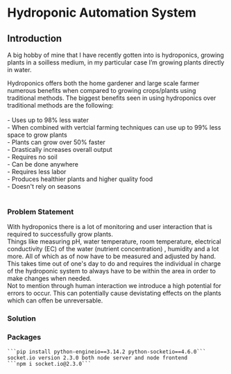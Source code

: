 # Hydroponic Automation System

## Introduction 

A big hobby of mine that I have recently gotten into is hydroponics, growing plants in a soilless medium, in my particular case I’m growing plants directly in water. </br>

Hydroponics offers both the home gardener and large scale farmer numerous benefits when compared to growing crops/plants using traditional methods.
The biggest benefits seen in using hydroponics over traditional methods are the following:</br></br>
    - Uses up to 98% less water</br>
    - When combined with vertcial farming techniques can use up to 99% less space to grow plants</br>
    - Plants can grow over 50% faster</br>
    - Drastically increases overall output</br>
    - Requires no soil</br>
    - Can be done anywhere</br>
    - Requires less labor</br>
    - Produces healthier plants and higher quality food</br>
    - Doesn't rely on seasons</br>
    </br>
 ### Problem Statement

With hydroponics there is a lot of monitoring and user interaction that is required to successfully grow plants.</br> Things like measuring pH, water temperature, room temperature, electrical conductivity (EC) of the water (nutrient concentration) , humidity and a lot more. All of which as of now have to be measured and adjusted by hand. </br> This takes time out of one's day to do and requires the individual in charge of the hydroponic system to always have to be within the area in order to make changes when needed. </br> Not to mention through human interaction we introduce a high potential for errors to occur. This can potentially cause devistating effects on the plants which can offen be unreversable.

### Solution



### Packages
    ```pip install python-engineio==3.14.2 python-socketio==4.6.0```
    socket.io version 2.3.0 both node server and node frontend
    ```npm i socket.io@2.3.0```
